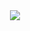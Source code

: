 <div align="center">
  <a href="https://github.com/frontful/frontful-environment">
    <img heigth="75" src="http://www.frontful.com/assets/packages/eslint-config.png">
  </a>
</div>

